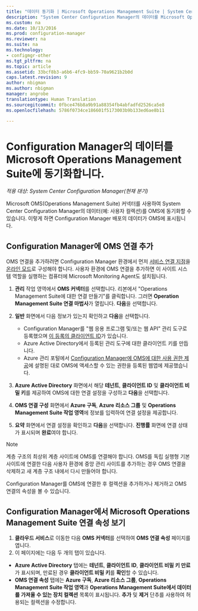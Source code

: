 ```yaml
---
title: "데이터 동기화 | Microsoft Operations Management Suite | System Center Configuration Manager"
description: "System Center Configuration Manager의 데이터를 Microsoft Operations Management Suite에 동기화합니다."
ms.custom: na
ms.date: 10/13/2016
ms.prod: configuration-manager
ms.reviewer: na
ms.suite: na
ms.technology:
- configmgr-other
ms.tgt_pltfrm: na
ms.topic: article
ms.assetid: 33bcf8b3-a6b6-4fc9-bb59-70a9621b2b0d
caps.latest.revision: 9
author: nbigman
ms.author: nbigman
manager: angrobe
translationtype: Human Translation
ms.sourcegitcommit: 0fbce476b8a9b91a88354fb4abfadfd2526ca5e8
ms.openlocfilehash: 5786f0734ce186601f5173003b9b133ed6ae8b11

---
```

# <a name="sync-data-from-configuration-manager-to-the-microsoft-operations-management-suite"></a>Configuration Manager의 데이터를 Microsoft Operations Management Suite에 동기화합니다.

*적용 대상: System Center Configuration Manager(현재 분기)*

Microsoft OMS(Operations Management Suite) 커넥터를 사용하여 System Center Configuration Manager의 데이터(예: 사용자 컬렉션)를 OMS에 동기화할 수 있습니다. 이렇게 하면 Configuration Manager 배포의 데이터가 OMS에 표시됩니다.

## <a name="add-an-oms-connection-to-configuration-manager"></a>Configuration Manager에 OMS 연결 추가

OMS 연결을 추가하려면 Configuration Manager 환경에서 먼저 [서비스 연결 지점](../../../core/servers/deploy/configure/about-the-service-connection-point.md)을 [온라인 모드](https://azure.microsoft.com/en-us/documentation/articles/resource-group-create-service-principal-portal/)로 구성해야 합니다. 사용자 환경에 OMS 연결을 추가하면 이 사이트 시스템 역할을 실행하는 컴퓨터에 Microsoft Monitoring Agent도 설치됩니다.
1.  **관리** 작업 영역에서 **OMS 커넥터**를 선택합니다. 리본에서 "Operations Management Suite에 대한 연결 만들기"를 클릭합니다. 그러면 **Operation Management Suite 연결 마법사**가 열립니다. **다음**을 선택합니다.
2.  **일반** 화면에서 다음 정보가 있는지 확인하고 **다음**을 선택합니다.

    * Configuration Manager를 "웹 응용 프로그램 및/또는 웹 API" 관리 도구로 등록했으며 [이 등록의 클라이언트 ID](https://azure.microsoft.com/documentation/articles/active-directory-integrating-applications/)가 있습니다.
    * Azure Active Directory에서 등록된 관리 도구에 대한 클라이언트 키를 만듭니다.
    * Azure 관리 포털에서 [Configuration Manager에 OMS에 대한 사용 권한 제공](https://azure.microsoft.com/en-us/documentation/articles/log-analytics-sccm/#provide-configuration-manager-with-permissions-to-oms)에 설명된 대로 OMS에 액세스할 수 있는 권한을 등록된 웹앱에 제공했습니다.

3.  **Azure Active Directory** 화면에서 해당 **테넌트**, **클라이언트 ID** 및 **클라이언트 비밀 키**를 제공하여 OMS에 대한 연결 설정을 구성하고 **다음**을 선택합니다.
4.  **OMS 연결 구성** 화면에서 **Azure 구독**, **Azure 리소스 그룹** 및 **Operations Management Suite 작업 영역**에 정보를 입력하여 연결 설정을 제공합니다.
5.  **요약** 화면에서 연결 설정을 확인하고 **다음**을 선택합니다. **진행률** 화면에 연결 상태가 표시되며 **완료**여야 합니다.

> [!NOTE]
> 계층 구조의 최상위 계층 사이트에 OMS를 연결해야 합니다. OMS를 독립 실행형 기본 사이트에 연결한 다음 사용자 환경에 중앙 관리 사이트를 추가하는 경우 OMS 연결을 삭제하고 새 계층 구조 내에서 다시 만들어야 합니다.

Configuration Manager를 OMS에 연결한 후 컬렉션을 추가하거나 제거하고 OMS 연결의 속성을 볼 수 있습니다.

## <a name="viewing-microsoft-operations-management-suite-connection-properties-in-configuration-manager"></a>Configuration Manager에서 Microsoft Operations Management Suite 연결 속성 보기

1.  **클라우드 서비스**로 이동한 다음 **OMS 커넥터**를 선택하여 **OMS 연결 속성** 페이지를 엽니다.
2.  이 페이지에는 다음 두 개의 탭이 있습니다.
  * **Azure Active Directory** 탭에는 **테넌트**, **클라이언트 ID**, **클라이언트 비밀 키 만료**가 표시되며, 만료된 경우 **클라이언트 비밀 키**를 **확인**할 수 있습니다.
  * **OMS 연결 속성** 탭에는 **Azure 구독**, **Azure 리소스 그룹**, **Operations Management Suite 작업 영역**과 **Operations Management Suite에서 데이터를 가져올 수 있는 장치 컬렉션** 목록이 표시됩니다. **추가** 및 **제거** 단추를 사용하여 허용되는 컬렉션을 수정합니다.



<!--HONumber=Nov16_HO1-->



